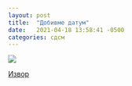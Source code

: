 ```yaml
---
layout: post
title:  "Добивме датум"
date:   2021-04-18 13:58:41 -0500
categories: сдсм
---
```

<img class="center full-width solid-border" src="{{ site.baseurl }}/images/dobivmeDatum.png"/>

<a href="https://kanal5.com.mk/zaev-dobivme-datum-za-pregovori-istoriska-odluka-na-eu/a340155">Извор</a>
